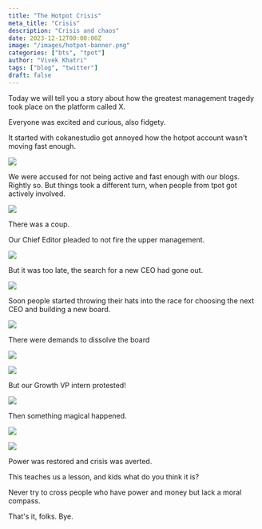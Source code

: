 ```yaml
---
title: "The Hotpot Crisis"
meta_title: "Crisis"
description: "Crisis and chaos"
date: 2023-12-12T00:00:00Z
image: "/images/hotpot-banner.png"
categories: ["bts", "tpot"]
author: "Vivek Khatri"
tags: ["blog", "twitter"]
draft: false
---
```

Today we will tell you a story about how the greatest management tragedy took place on the platform called X.

Everyone was excited and curious, also fidgety.

It started with cokanestudio got annoyed how the hotpot account wasn't moving fast enough.

![](https://cdn.hashnode.com/res/hashnode/image/upload/v1701594744332/191e20fc-5b1b-4bda-b2c9-4dd5249fc514.png)

We were accused for not being active and fast enough with our blogs. Rightly so. But things took a different turn, when people from tpot got actively involved.

![](https://cdn.hashnode.com/res/hashnode/image/upload/v1701594883150/1f4d59f6-8b78-4eb5-a7b2-01c8ebe6763a.png)

There was a coup.

Our Chief Editor pleaded to not fire the upper management.

![](https://cdn.hashnode.com/res/hashnode/image/upload/v1701594974298/61811699-d417-4827-be50-6b0082640dba.png)

But it was too late, the search for a new CEO had gone out.

![](https://cdn.hashnode.com/res/hashnode/image/upload/v1701595061121/2cb80513-906e-451e-90e2-a05484247a1f.png)

Soon people started throwing their hats into the race for choosing the next CEO and building a new board.

![](https://cdn.hashnode.com/res/hashnode/image/upload/v1701595169435/552e4af5-b8b9-4d94-974d-775da1f650eb.png)

There were demands to dissolve the board

![](https://cdn.hashnode.com/res/hashnode/image/upload/v1701595383698/279704bb-f967-4736-abda-9a52c9b6808d.png)

![](https://cdn.hashnode.com/res/hashnode/image/upload/v1701595410488/d8fc5e7a-c980-491a-b757-a20a4a96e74e.png)

But our Growth VP intern protested!

![](https://cdn.hashnode.com/res/hashnode/image/upload/v1701595236927/50b2ae0b-831c-4453-9fac-94a70c95c080.png)

Then something magical happened.

![](https://cdn.hashnode.com/res/hashnode/image/upload/v1701595655134/55122e77-b988-44a7-ac36-d89013b80395.png)

![](https://cdn.hashnode.com/res/hashnode/image/upload/v1701596820178/5d868ecf-a80a-4c95-8c62-7e8b8e058e28.png)

Power was restored and crisis was averted.

This teaches us a lesson, and kids what do you think it is?

Never try to cross people who have power and money but lack a moral compass.

That's it, folks. Bye.